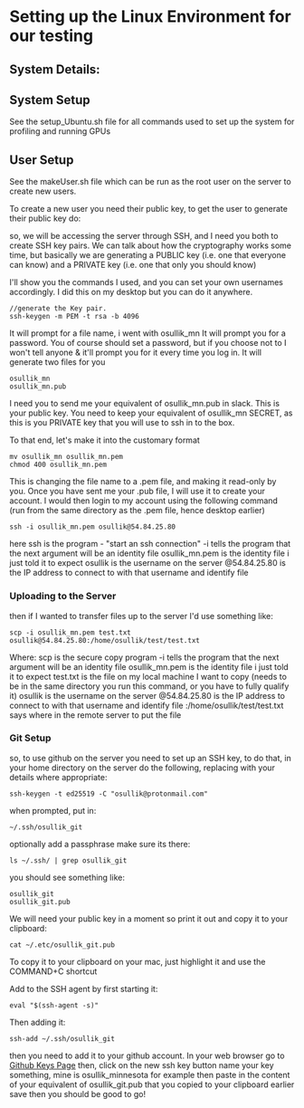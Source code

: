 # Setting up the Linux Environment for our testing

## System Details: 


## System Setup
See the setup_Ubuntu.sh file for all commands used to set up the system for profiling and running GPUs

## User Setup
See the makeUser.sh file which can be run as the root user on the server to create new users. 

To create a new user you need their public key, to get the user to generate their public key do: 

so, we will be accessing the server through SSH, and I need you both to create SSH key pairs. We can talk about how the cryptography works some time, but basically we are generating a PUBLIC key (i.e. one that everyone can know) and a PRIVATE key (i.e. one that only you should know)

 I'll show you the commands I used, and you can set your own usernames accordingly. I did this on my desktop but you can do it anywhere.

	//generate the Key pair.
	ssh-keygen -m PEM -t rsa -b 4096

It will prompt for a file name, i went with osullik_mn
It will prompt you for a password. You of course should set a password, but if you choose not to I won't tell anyone & it'll prompt you for it every time you log in.
It will generate two files for you

	osullik_mn
	osullik_mn.pub

I need you to send me your equivalent of osullik_mn.pub in slack. This is your public key.
You need to keep your equivalent of osullik_mn SECRET, as this is you PRIVATE key that you will use to ssh in to the box.

To that end, let's make it into the customary format

	mv osullik_mn osullik_mn.pem
	chmod 400 osullik_mn.pem

This is changing the file name to a .pem file, and making it read-only by you.
Once you have sent me your .pub file, I will use it to create your account.
I would then login to my account using the following command (run from the same directory as the .pem file, hence desktop earlier)

	ssh -i osullik_mn.pem osullik@54.84.25.80

here ssh is the program - "start an ssh connection"
-i tells the program that the next argument will be an identity file
osullik_mn.pem is the identity file i just told it to expect
osullik is the username on the server
@54.84.25.80 is the IP address to connect to with that username and identify file

### Uploading to the Server
then if I wanted to transfer files up to the server I'd use something like:

	scp -i osullik_mn.pem test.txt osullik@54.84.25.80:/home/osullik/test/test.txt

Where:
scp is the secure copy program
-i tells the program that the next argument will be an identity file
osullik_mn.pem is the identity file i just told it to expect
test.txt is the file on my local machine I want to copy (needs to be in the same directory you run this command, or you have to fully qualify it)
osullik is the username on the server
@54.84.25.80 is the IP address to connect to with that username and identify file
:/home/osullik/test/test.txt says where in the remote server to put the file

### Git Setup

so, to use github on the server you need to set up an SSH key, to do that, in your home directory on the server do the following, replacing with your details where appropriate:

	ssh-keygen -t ed25519 -C "osullik@protonmail.com"
when prompted, put in:

	~/.ssh/osullik_git

optionally add a passphrase
make sure its there:

	ls ~/.ssh/ | grep osullik_git

you should see something like:

	osullik_git
	osullik_git.pub

We will need your public key in a moment so print it out and copy it to your clipboard:

	cat ~/.etc/osullik_git.pub

To copy it to your clipboard on your mac, just highlight it and use the COMMAND+C shortcut

Add to the SSH agent by first starting it:

	eval "$(ssh-agent -s)"

Then adding it:

	ssh-add ~/.ssh/osullik_git

then you need to add it to your github account.  In your web browser 
go to [Github Keys Page](https://github.com/settings/keys)
then, click on the new ssh key button
name your key something, mine is osullik_minnesota for example
then paste in the content of your equivalent of osullik_git.pub that you copied to your clipboard earlier
save
then you should be good to go!